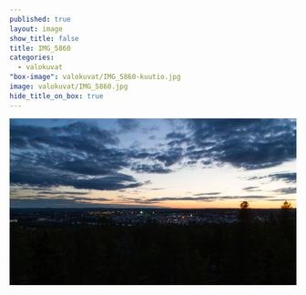 ```yaml
---
published: true
layout: image
show_title: false
title: IMG_5860
categories: 
  - valokuvat
"box-image": valokuvat/IMG_5860-kuutio.jpg
image: valokuvat/IMG_5860.jpg
hide_title_on_box: true
---
```


![](/media/valokuvat/IMG_5860.jpg)